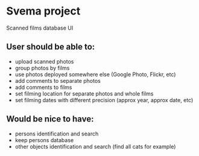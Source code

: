 # Svema project
Scanned films database UI

User should be able to:
---
* upload scanned photos
* group photos by films 
* use photos deployed somewhere else (Google Photo, Flickr, etc)
* add comments to separate photos
* add comments to films
* set filming location for separate photos and whole films
* set filming dates with different precision (approx year, approx date, etc)

Would be nice to have:
---
* persons identification and search
* keep persons database
* other objects identification and search (find all cats for example) 
